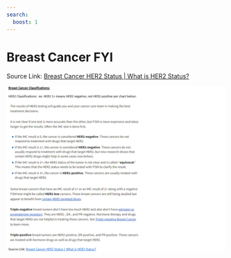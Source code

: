 ```yaml
---
search:
  boost: 1
---
```


# Breast Cancer FYI

Source Link: [Breast Cancer HER2 Status | What is HER2 Status?](https://www.cancer.org/cancer/breast-cancer/understanding-a-breast-cancer-diagnosis/breast-cancer-her2-status.html)

![Alt text](breast_cancer_1.png)